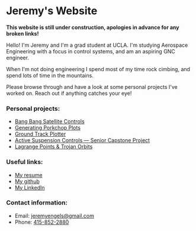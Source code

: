 <script type="text/javascript" async
  src="https://cdnjs.cloudflare.com/ajax/libs/mathjax/2.7.2/MathJax.js?config=TeX-MML-AM_CHTML">
</script>

# Jeremy's Website

**This website is still under construction, apologies in advance for any broken links!**

Hello! I'm Jeremy and I'm a grad student at UCLA. I'm studying Aerospace Engineering with a focus in control systems, and am an aspiring GNC engineer.

When I'm not doing engineering I spend most of my time rock cimbing, and spend lots of time in the mountains.

Please browse through and have a look at some personal projects I've worked on. Reach out if anything catches your eye!

### Personal projects:
* [Bang Bang Satellite Controls](bang-bang.md)
* [Generating Porkchop Plots](interplanetary-porkchop.md)
* [Ground Track Plotter](ground-track.md)
* [Active Suspension Controls — Senior Capstone Project](capstone.md)
* [Lagrange Points & Trojan Orbits](lagrange-points.md)


### Useful links:
* [My resume]()
* [My github](https://github.com/jeremyengels)
* [My LinkedIn](https://www.linkedin.com/in/jeremyengels/)

### Contact information:
* Email: [jeremyengels@gmail.com](mailto:jeremyengels@gmail.com)
* Phone: [415-852-2880](tel:14158522880)

